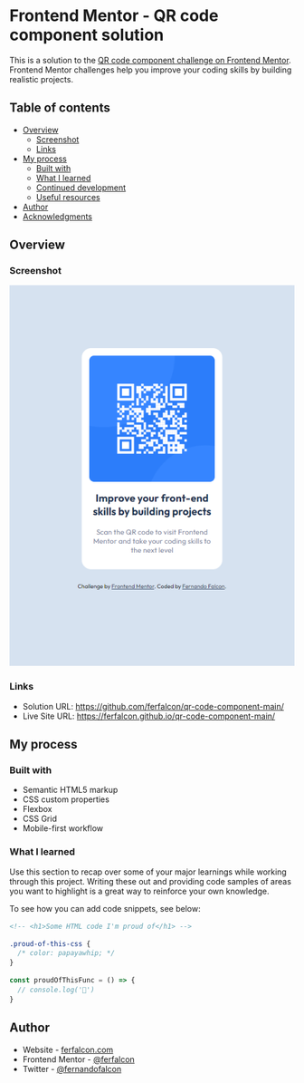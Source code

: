# Frontend Mentor - QR code component solution

This is a solution to the [QR code component challenge on Frontend Mentor](https://www.frontendmentor.io/challenges/qr-code-component-iux_sIO_H). Frontend Mentor challenges help you improve your coding skills by building realistic projects. 

## Table of contents

- [Overview](#overview)
  - [Screenshot](#screenshot)
  - [Links](#links)
- [My process](#my-process)
  - [Built with](#built-with)
  - [What I learned](#what-i-learned)
  - [Continued development](#continued-development)
  - [Useful resources](#useful-resources)
- [Author](#author)
- [Acknowledgments](#acknowledgments)

## Overview

### Screenshot

![](./screenshot.png)

### Links

- Solution URL: https://github.com/ferfalcon/qr-code-component-main/
- Live Site URL: https://ferfalcon.github.io/qr-code-component-main/

## My process

### Built with

- Semantic HTML5 markup
- CSS custom properties
- Flexbox
- CSS Grid
- Mobile-first workflow

### What I learned

Use this section to recap over some of your major learnings while working through this project. Writing these out and providing code samples of areas you want to highlight is a great way to reinforce your own knowledge.

To see how you can add code snippets, see below:

```html
<!-- <h1>Some HTML code I'm proud of</h1> -->
```
```css
.proud-of-this-css {
  /* color: papayawhip; */
}
```
```js
const proudOfThisFunc = () => {
  // console.log('🎉')
}
```

## Author

- Website - [ferfalcon.com](http://ferfalcon.com/)
- Frontend Mentor - [@ferfalcon](https://www.frontendmentor.io/profile/ferfalcon)
- Twitter - [@fernandofalcon](https://www.twitter.com/fernandofalcon)